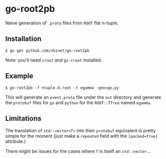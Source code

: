 go-root2pb
==========

Naive generation of ``.proto`` files from ``ROOT`` flat n-tuple.

Installation
------------

```
$ go get github.com/sbinet/go-root2pb
```

Note: you'll need ``croot`` and ``go-croot`` installed.

Example
-------

```
$ go-root2pb -f ntuple.0.root -t egamma -gen=go,py
```

This will generate an ``event.proto`` file under the ``out`` directory
and generate the ``protobuf`` files for ``go`` and ``python`` for the
``ROOT::TTree`` named ``egamma``.

Limitations
-----------

The translation of ``std::vector<T>`` into their ``protobuf``
equivalent is pretty simple for the moment (just make a ``repeated``
field with the ``[packed=true]`` attribute.)

There might be issues for the cases where ``T`` is itself an
``std::vector``...

